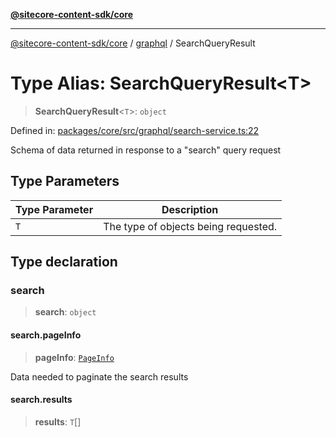 [**@sitecore-content-sdk/core**](../../README.md)

***

[@sitecore-content-sdk/core](../../README.md) / [graphql](../README.md) / SearchQueryResult

# Type Alias: SearchQueryResult\<T\>

> **SearchQueryResult**\<`T`\>: `object`

Defined in: [packages/core/src/graphql/search-service.ts:22](https://github.com/Sitecore/xmc-jss-dev/blob/7a47a67fd74bc6693c5676ead90b40a2c3227877/packages/core/src/graphql/search-service.ts#L22)

Schema of data returned in response to a "search" query request

## Type Parameters

| Type Parameter | Description |
| ------ | ------ |
| `T` | The type of objects being requested. |

## Type declaration

### search

> **search**: `object`

#### search.pageInfo

> **pageInfo**: [`PageInfo`](../interfaces/PageInfo.md)

Data needed to paginate the search results

#### search.results

> **results**: `T`[]
